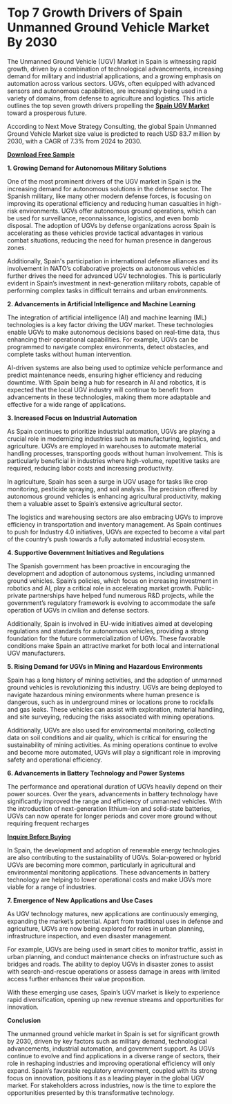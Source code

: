 # Top 7 Growth Drivers of Spain Unmanned Ground Vehicle Market By 2030

The Unmanned Ground Vehicle (UGV) Market in Spain is witnessing rapid growth, driven by a combination of technological advancements, increasing demand for military and industrial applications, and a growing emphasis on automation across various sectors. UGVs, often equipped with advanced sensors and autonomous capabilities, are increasingly being used in a variety of domains, from defense to agriculture and logistics. This article outlines the top seven growth drivers propelling the **[Spain UGV Market](https://www.nextmsc.com/report/spain-unmanned-ground-vehicle-market)** toward a prosperous future.

According to Next Move Strategy Consulting, the global Spain Unmanned Ground Vehicle Market size value is predicted to reach USD 83.7 million by 2030, with a CAGR of 7.3% from 2024 to 2030.

**[Download Free Sample](https://www.nextmsc.com/spain-unmanned-ground-vehicle-market/request-sample)**

**1. Growing Demand for Autonomous Military Solutions**

One of the most prominent drivers of the UGV market in Spain is the increasing demand for autonomous solutions in the defense sector. The Spanish military, like many other modern defense forces, is focusing on improving its operational efficiency and reducing human casualties in high-risk environments. UGVs offer autonomous ground operations, which can be used for surveillance, reconnaissance, logistics, and even bomb disposal. The adoption of UGVs by defense organizations across Spain is accelerating as these vehicles provide tactical advantages in various combat situations, reducing the need for human presence in dangerous zones.

Additionally, Spain's participation in international defense alliances and its involvement in NATO’s collaborative projects on autonomous vehicles further drives the need for advanced UGV technologies. This is particularly evident in Spain’s investment in next-generation military robots, capable of performing complex tasks in difficult terrains and urban environments.

**2. Advancements in Artificial Intelligence and Machine Learning**

The integration of artificial intelligence (AI) and machine learning (ML) technologies is a key factor driving the UGV market. These technologies enable UGVs to make autonomous decisions based on real-time data, thus enhancing their operational capabilities. For example, UGVs can be programmed to navigate complex environments, detect obstacles, and complete tasks without human intervention.

AI-driven systems are also being used to optimize vehicle performance and predict maintenance needs, ensuring higher efficiency and reducing downtime. With Spain being a hub for research in AI and robotics, it is expected that the local UGV industry will continue to benefit from advancements in these technologies, making them more adaptable and effective for a wide range of applications.

**3. Increased Focus on Industrial Automation**

As Spain continues to prioritize industrial automation, UGVs are playing a crucial role in modernizing industries such as manufacturing, logistics, and agriculture. UGVs are employed in warehouses to automate material handling processes, transporting goods without human involvement. This is particularly beneficial in industries where high-volume, repetitive tasks are required, reducing labor costs and increasing productivity.

In agriculture, Spain has seen a surge in UGV usage for tasks like crop monitoring, pesticide spraying, and soil analysis. The precision offered by autonomous ground vehicles is enhancing agricultural productivity, making them a valuable asset to Spain’s extensive agricultural sector.

The logistics and warehousing sectors are also embracing UGVs to improve efficiency in transportation and inventory management. As Spain continues to push for Industry 4.0 initiatives, UGVs are expected to become a vital part of the country’s push towards a fully automated industrial ecosystem.

**4. Supportive Government Initiatives and Regulations**

The Spanish government has been proactive in encouraging the development and adoption of autonomous systems, including unmanned ground vehicles. Spain’s policies, which focus on increasing investment in robotics and AI, play a critical role in accelerating market growth. Public-private partnerships have helped fund numerous R&D projects, while the government’s regulatory framework is evolving to accommodate the safe operation of UGVs in civilian and defense sectors.

Additionally, Spain is involved in EU-wide initiatives aimed at developing regulations and standards for autonomous vehicles, providing a strong foundation for the future commercialization of UGVs. These favorable conditions make Spain an attractive market for both local and international UGV manufacturers.

**5. Rising Demand for UGVs in Mining and Hazardous Environments**

Spain has a long history of mining activities, and the adoption of unmanned ground vehicles is revolutionizing this industry. UGVs are being deployed to navigate hazardous mining environments where human presence is dangerous, such as in underground mines or locations prone to rockfalls and gas leaks. These vehicles can assist with exploration, material handling, and site surveying, reducing the risks associated with mining operations.

Additionally, UGVs are also used for environmental monitoring, collecting data on soil conditions and air quality, which is critical for ensuring the sustainability of mining activities. As mining operations continue to evolve and become more automated, UGVs will play a significant role in improving safety and operational efficiency.

**6. Advancements in Battery Technology and Power Systems**

The performance and operational duration of UGVs heavily depend on their power sources. Over the years, advancements in battery technology have significantly improved the range and efficiency of unmanned vehicles. With the introduction of next-generation lithium-ion and solid-state batteries, UGVs can now operate for longer periods and cover more ground without requiring frequent recharges

**[Inquire Before Buying](https://www.nextmsc.com/spain-unmanned-ground-vehicle-market/inquire-before-buying)**

In Spain, the development and adoption of renewable energy technologies are also contributing to the sustainability of UGVs. Solar-powered or hybrid UGVs are becoming more common, particularly in agricultural and environmental monitoring applications. These advancements in battery technology are helping to lower operational costs and make UGVs more viable for a range of industries.

**7. Emergence of New Applications and Use Cases**

As UGV technology matures, new applications are continuously emerging, expanding the market’s potential. Apart from traditional uses in defense and agriculture, UGVs are now being explored for roles in urban planning, infrastructure inspection, and even disaster management.

For example, UGVs are being used in smart cities to monitor traffic, assist in urban planning, and conduct maintenance checks on infrastructure such as bridges and roads. The ability to deploy UGVs in disaster zones to assist with search-and-rescue operations or assess damage in areas with limited access further enhances their value proposition.

With these emerging use cases, Spain’s UGV market is likely to experience rapid diversification, opening up new revenue streams and opportunities for innovation.

**Conclusion**

The unmanned ground vehicle market in Spain is set for significant growth by 2030, driven by key factors such as military demand, technological advancements, industrial automation, and government support. As UGVs continue to evolve and find applications in a diverse range of sectors, their role in reshaping industries and improving operational efficiency will only expand. Spain’s favorable regulatory environment, coupled with its strong focus on innovation, positions it as a leading player in the global UGV market. For stakeholders across industries, now is the time to explore the opportunities presented by this transformative technology.
